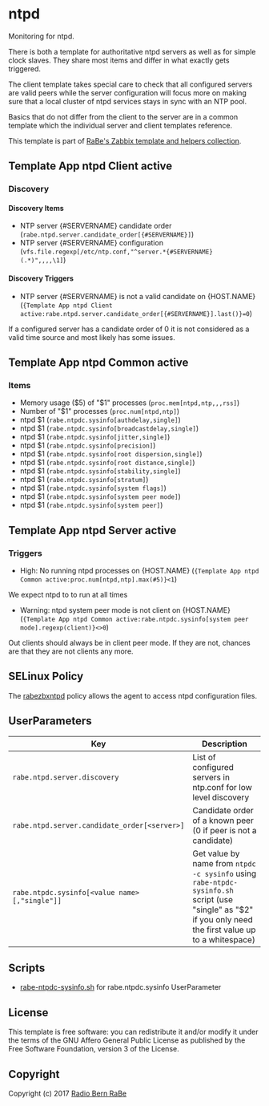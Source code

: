 # ntpd

Monitoring for ntpd.

There is both a template for authoritative ntpd servers as well as for simple
clock slaves. They share most items and differ in what exactly gets triggered.

The client template takes special care to check that all configured servers 
are valid peers while the server configuration will focus more on making sure 
that a local cluster of ntpd services stays in sync with an NTP pool.

Basics that do not differ from the client to the server are in a common
template which the individual server and client templates reference.

This template is part of [RaBe's Zabbix template and helpers
collection](https://github.com/radiorabe/rabe-zabbix).

## Template App ntpd Client active
### Discovery

#### Discovery Items
* NTP server {#SERVERNAME} candidate order (`rabe.ntpd.server.candidate_order[{#SERVERNAME}]`)
* NTP server {#SERVERNAME} configuration (`vfs.file.regexp[/etc/ntp.conf,"^server.*{#SERVERNAME} (.*)",,,,\1]`)
#### Discovery Triggers
* NTP server {#SERVERNAME} is not a valid candidate on {HOST.NAME} (`{Template App ntpd Client active:rabe.ntpd.server.candidate_order[{#SERVERNAME}].last()}=0`)

If a configured server has a candidate order of 0 it is not considered as a valid time source and most likely has some issues.

## Template App ntpd Common active

### Items 
* Memory usage ($5) of "$1" processes (`proc.mem[ntpd,ntp,,,rss]`)
* Number of "$1" processes (`proc.num[ntpd,ntp]`)
* ntpd $1 (`rabe.ntpdc.sysinfo[authdelay,single]`)
* ntpd $1 (`rabe.ntpdc.sysinfo[broadcastdelay,single]`)
* ntpd $1 (`rabe.ntpdc.sysinfo[jitter,single]`)
* ntpd $1 (`rabe.ntpdc.sysinfo[precision]`)
* ntpd $1 (`rabe.ntpdc.sysinfo[root dispersion,single]`)
* ntpd $1 (`rabe.ntpdc.sysinfo[root distance,single]`)
* ntpd $1 (`rabe.ntpdc.sysinfo[stability,single]`)
* ntpd $1 (`rabe.ntpdc.sysinfo[stratum]`)
* ntpd $1 (`rabe.ntpdc.sysinfo[system flags]`)
* ntpd $1 (`rabe.ntpdc.sysinfo[system peer mode]`)
* ntpd $1 (`rabe.ntpdc.sysinfo[system peer]`)
## Template App ntpd Server active

### Triggers

* High: No running ntpd processes on {HOST.NAME} (`{Template App ntpd Common active:proc.num[ntpd,ntp].max(#5)}<1`)

We expect ntpd to to run at all times

* Warning: ntpd system peer mode is not client on {HOST.NAME} (`{Template App ntpd Common active:rabe.ntpdc.sysinfo[system peer mode].regexp(client)}<>0`)

Out clients should always be in client peer mode. If they are not, chances are that they are not clients any more.
## SELinux Policy

The [rabezbxntpd](selinux/rabezbxntpd.te) policy allows the agent to access ntpd configuration files.
## UserParameters

| Key | Description |
| --- | ----------- |
| `rabe.ntpd.server.discovery` | List of configured servers in ntp.conf for low level discovery |
| `rabe.ntpd.server.candidate_order[<server>]` | Candidate order of a known peer (0 if peer is not a candidate) |
| `rabe.ntpdc.sysinfo[<value name>[,"single"]]` | Get value by name from `ntpdc -c sysinfo` using `rabe-ntpdc-sysinfo.sh` script (use "single" as "$2" if you only need the first value up to a whitespace) |
## Scripts

* [rabe-ntpdc-sysinfo.sh](./scripts/rabe-ntpdc-sysinfo.sh) for rabe.ntpdc.sysinfo UserParameter

## License
This template is free software: you can redistribute it and/or modify it under
the terms of the GNU Affero General Public License as published by the Free
Software Foundation, version 3 of the License.

## Copyright
Copyright (c) 2017 [Radio Bern RaBe](http://www.rabe.ch)
